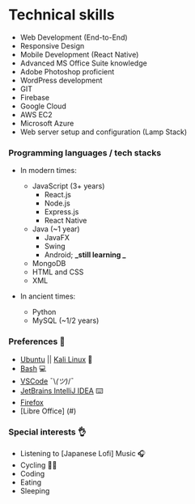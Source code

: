 # Technical skills

- Web Development (End-to-End)
- Responsive Design
- Mobile Development (React Native)
- Advanced MS Office Suite knowledge
- Adobe Photoshop proficient
- WordPress development
- GIT
- Firebase
- Google Cloud
- AWS EC2
- Microsoft Azure
- Web server setup and configuration (Lamp Stack)

### Programming languages / tech stacks

- In modern times:

  - JavaScript (3+ years)
    - React.js
    - Node.js
    - Express.js
    - React Native
  - Java (~1 year)
    - JavaFX
    - Swing
    - Android; **_still learning _**
  - MongoDB
  - HTML and CSS
  - XML

- In ancient times:
  - Python
  - MySQL (~1/2 years)

### Preferences 🙏

- [Ubuntu](https://www.ubuntu.org/) || [Kali Linux](https://kali.org/) 🐧
- [Bash](#) 💻
- [VSCode](https://code.visualstudio.com/) ¯\\_(ツ)_/¯
- [JetBrains IntelliJ IDEA](https://www.jetbrains.com//) ⌨️
- [Firefox](https://mozilla.org/)
- [Libre Office] (#)

### Special interests 👌

- Listening to \[Japanese Lofi\] Music 🎧
- Cycling 🚴‍♂️
- Coding
- Eating
- Sleeping
